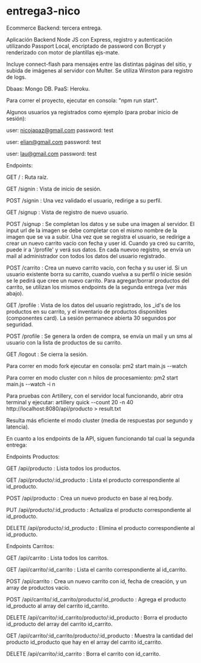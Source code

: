 # entrega3-nico

Ecommerce Backend: tercera entrega.

Aplicación Backend Node JS con Express, registro y autenticación utilizando Passport Local, 
encriptado de password con Bcrypt y renderizado con motor de plantillas ejs-mate.

Incluye connect-flash para mensajes entre las distintas páginas del sitio, y subida de imágenes al servidor con Multer.
Se utiliza Winston para registro de logs.

Dbaas: Mongo DB.
PaaS: Heroku.

Para correr el proyecto, ejecutar en consola: "npm run start".

Algunos usuarios ya registrados como ejemplo (para probar inicio de sesión):

user: nicojapaz@gmail.com
password: test

user: elian@gmail.com
password: test

user: lau@gmail.com
password: test

Endpoints:

GET / : Ruta raíz. 

GET /signin : Vista de inicio de sesión.

POST /signin :  Una vez validado el usuario, redirige a su perfil. 

GET /signup : Vista de registro de nuevo usuario. 

POST /signup : Se completan los datos y se sube una imagen al servidor. 
El input url de la imagen se debe completar con el mismo nombre de la imagen que se va a subir.
Una vez que se registra el usuario, se redirige a crear un nuevo carrito vacío con fecha y user id.
Cuando ya creó su carrito, puede ir a '/profile' y verá sus datos. En cada nuevoo registro, se envía un mail 
al administrador con todos los datos del usuario registrado.

POST /carrito : Crea un nuevo carrito vacío, con fecha y su user id. Si un usuario existente borra su carrito, cuando
vuelva a su perfil o inicie sesión se le pedirá que cree un nuevo carrito. Para agregar/borrar productos del carrito, se utilizan los
mismos endpoints de la segunda entrega (ver más abajo).

GET /profile : Vista de los datos del usuario registrado, los _id's de los productos en su carrito, y el inventario de productos
disponibles (componentes card). La sesión permanece abierta 30 segundos por seguridad.

POST /profile : Se genera la orden de compra, se envía un mail y un sms al usuario con la lista de productos de su carrito.

GET /logout : Se cierra la sesión.

Para correr en modo fork ejecutar en consola:
pm2 start main.js --watch

Para correr en modo cluster con n hilos de procesamiento:
pm2 start main.js --watch -i n

Para pruebas con Artillery, con el servidor local funcionando, abrir otra terminal y ejecutar: 
artillery quick --count 20 -n 40 http://localhost:8080/api/producto > result.txt

Resulta más eficiente el modo cluster (media de respuestas por segundo y latencia).

En cuanto a los endpoints de la API, siguen funcionando tal cual la segunda entrega:

Endpoints Productos:

GET /api/producto : Lista todos los productos.

GET /api/producto/:id_producto : Lista el producto correspondiente al id_producto.

POST /api/producto : Crea un nuevo producto en base al req.body.

PUT /api/producto/:id_producto : Actualiza el producto correspondiente al id_producto.

DELETE /api/producto/:id_producto : Elimina el producto correspondiente al id_producto.

Endpoints Carritos:

GET /api/carrito : Lista todos los carritos.

GET /api/carrito/:id_carrito : Lista el carrito correspondiente al id_carrito.

POST /api/carrito : Crea un nuevo carrito con id, fecha de creación, y un array de productos vacío.

POST /api/carrito/:id_carrito/producto/:id_producto : Agrega el producto id_producto al array del carrito id_carrito.

DELETE /api/carrito/:id_carrito/producto/:id_producto : Borra el producto id_producto del array del carrito id_carrito.

GET /api/carrito/:id_carrito/producto/:id_producto : Muestra la cantidad del producto id_producto que hay en el array del carrito id_carrito.

DELETE /api/carrito/:id_carrito : Borra el carrito con id_carrito.
